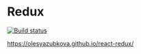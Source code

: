 Redux
===
[![Build status](https://ci.appveyor.com/api/projects/status/johcd1uu6rls6uy1?svg=true)](https://ci.appveyor.com/project/OlesyaZubkova/react-redux)


https://olesyazubkova.github.io/react-redux/
